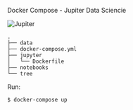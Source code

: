 Docker Compose - Jupiter Data Sciencie

![Jupiter](http://jupyter.org/assets/main-logo.svg)

```
.
├── data
├── docker-compose.yml
├── jupyter
│   └── Dockerfile
├── notebooks
└── tree
```

Run:

```sh
$ docker-compose up
```